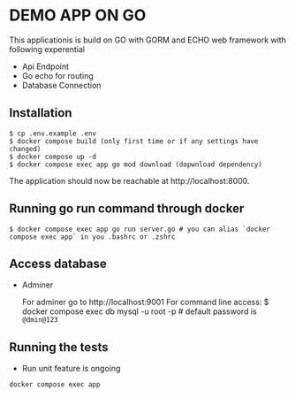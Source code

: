 # DEMO APP ON GO
This applicationis is build on GO with GORM and ECHO web framework with following experential

- Api Endpoint
- Go echo for routing
- Database Connection


## Installation

```
$ cp .env.example .env
$ docker compose build (only first time or if any settings have changed)
$ docker compose up -d
$ docker compose exec app go mod download (dopwnload dependency)
```

The application should now be reachable at http://localhost:8000.

## Running go run command through docker

    $ docker compose exec app go run server.go # you can alias `docker compose exec app` in you .bashrc or .zshrc

## Access database

- Adminer

  For adminer go to http://localhost:9001
  For command line access:
  $ docker compose exec db mysql -u root -p # default password is `@dmin@123`



## Running the tests

- Run unit feature is ongoing

```
docker compose exec app 
```
